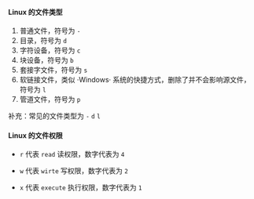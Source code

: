 #### Linux 的文件类型

1. 普通文件，符号为 `-`
2. 目录，符号为 `d`
3. 字符设备，符号为 `c`
4. 块设备，符号为 `b`
5. 套接字文件，符号为 `s`
6. 软链接文件，类似 ·Windows· 系统的快捷方式，删除了并不会影响源文件，符号为 `l`
7. 管道文件，符号为 `p`

补充：常见的文件类型为 `-` `d` `l`

#### Linux 的文件权限

- `r` 代表 `read` 读权限，数字代表为 `4`

- `w` 代表 `wirte` 写权限，数字代表为 `2`

- `x` 代表 `execute` 执行权限，数字代表为 `1`



